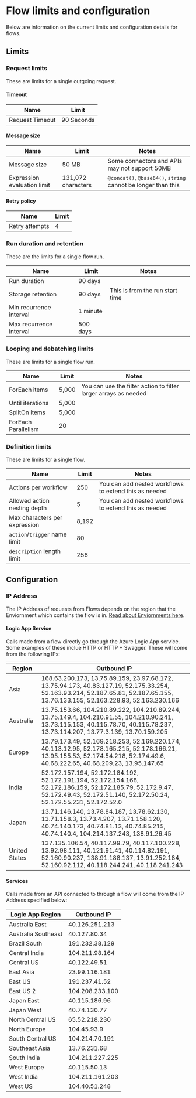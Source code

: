 <properties
	pageTitle="Limits and Configuration | Microsoft Flow"
	description="Limits and Configuration"
	services=""
	suite="flow"
	documentationCenter="na"
	authors="stepsic-microsoft-com"
	manager="erikre"
	editor=""
	tags=""/>

<tags
   ms.service="flow"
   ms.devlang="na"
   ms.topic="article"
   ms.tgt_pltfrm="na"
   ms.workload="na"
   ms.date="01/14/2017"
   ms.author="stepsic"/>

# Flow limits and configuration

Below are information on the current limits and configuration details for flows.

## Limits

### Request limits

These are limits for a single outgoing request.

#### Timeout

|Name|Limit|
|----|----|
|Request Timeout|90 Seconds|

#### Message size

|Name|Limit|Notes|
|----|----|----|
|Message size|50 MB|Some connectors and APIs may not support 50MB |
|Expression evaluation limit|131,072 characters|`@concat()`, `@base64()`, `string` cannot be longer than this|

#### Retry policy

|Name|Limit|
|----|----|
|Retry attempts|4|

### Run duration and retention

These are the limits for a single flow run.

|Name|Limit|Notes|
|----|----|----|
|Run duration|90 days||
|Storage retention|90 days|This is from the run start time|
|Min recurrence interval|1 minute||
|Max recurrence interval|500 days||


### Looping and debatching limits

These are limits for a single flow run.

|Name|Limit|Notes|
|----|----|----|
|ForEach items|5,000|You can use the filter action to filter larger arrays as needed|
|Until iterations|5,000||
|SplitOn items|5,000||
|ForEach Parallelism|20||

### Definition limits

These are limits for a single flow.

|Name|Limit|Notes|
|----|----|----|
|Actions per workflow|250|You can add nested workflows to extend this as needed|
|Allowed action nesting depth|5|You can add nested workflows to extend this as needed|
|Max characters per expression|8,192||
|`action`/`trigger` name limit|80||
|`description` length limit|256||

## Configuration

### IP Address

The IP Address of requests from Flows depends on the region that the Enviornment which contains the flow is in. [Read about Enviornments here](environments-overview-admin.md).

#### Logic App Service

Calls made from a flow directly go through the Azure Logic App service. Some examples of these inclue HTTP or HTTP + Swagger. These will come from the following IPs:

|Region|Outbound IP|
|-----|----|
|Asia|168.63.200.173, 13.75.89.159, 23.97.68.172, 13.75.94.173, 40.83.127.19, 52.175.33.254, 52.163.93.214, 52.187.65.81, 52.187.65.155, 13.76.133.155, 52.163.228.93, 52.163.230.166|
|Australia|13.75.153.66, 104.210.89.222, 104.210.89.244, 13.75.149.4, 104.210.91.55, 104.210.90.241, 13.73.115.153, 40.115.78.70, 40.115.78.237, 13.73.114.207, 13.77.3.139, 13.70.159.205|
|Europe|13.79.173.49, 52.169.218.253, 52.169.220.174, 40.113.12.95, 52.178.165.215, 52.178.166.21, 13.95.155.53, 52.174.54.218, 52.174.49.6, 40.68.222.65, 40.68.209.23, 13.95.147.65|
|India|52.172.157.194, 52.172.184.192, 52.172.191.194, 52.172.154.168, 52.172.186.159, 52.172.185.79, 52.172.9.47, 52.172.49.43, 52.172.51.140, 52.172.50.24, 52.172.55.231, 52.172.52.0|
|Japan|13.71.146.140, 13.78.84.187, 13.78.62.130, 13.71.158.3, 13.73.4.207, 13.71.158.120, 40.74.140.173, 40.74.81.13, 40.74.85.215, 40.74.140.4, 104.214.137.243, 138.91.26.45|
|United States|137.135.106.54, 40.117.99.79, 40.117.100.228, 13.92.98.111, 40.121.91.41, 40.114.82.191, 52.160.90.237, 138.91.188.137, 13.91.252.184, 52.160.92.112, 40.118.244.241, 40.118.241.243|

#### Services

Calls made from an API connected to through a flow will come from the IP Address specified below:

|Logic App Region|Outbound IP|
|-----|----|
|Australia East|40.126.251.213|
|Australia Southeast|40.127.80.34|
|Brazil South|191.232.38.129|
|Central India|104.211.98.164|
|Central US|40.122.49.51|
|East Asia|23.99.116.181|
|East US|191.237.41.52|
|East US 2|104.208.233.100|
|Japan East|40.115.186.96|
|Japan West|40.74.130.77|
|North Central US|65.52.218.230|
|North Europe|104.45.93.9|
|South Central US|104.214.70.191|
|Southeast Asia|13.76.231.68|
|South India|104.211.227.225|
|West Europe|40.115.50.13|
|West India|104.211.161.203|
|West US|104.40.51.248|
